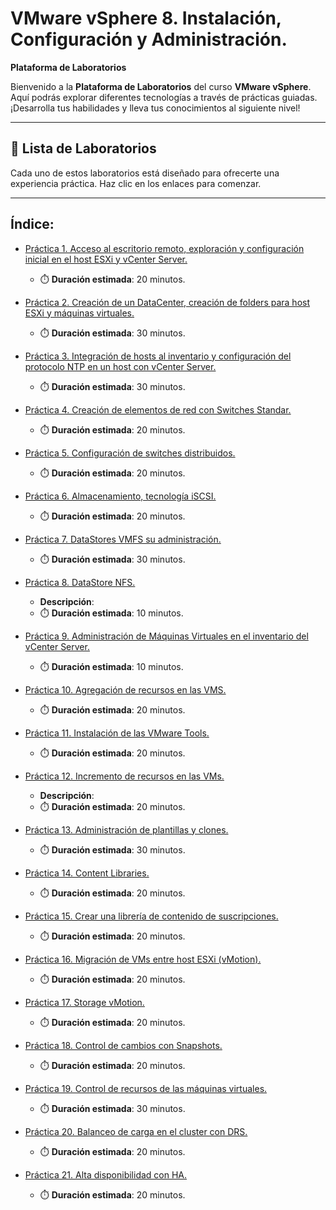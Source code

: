 # VMware vSphere 8. Instalación, Configuración y Administración.

**Plataforma de Laboratorios**

Bienvenido a la **Plataforma de Laboratorios** del curso **VMware vSphere**. Aquí podrás explorar diferentes tecnologías a través de prácticas guiadas. ¡Desarrolla tus habilidades y lleva tus conocimientos al siguiente nivel!

---

## 🌟 **Lista de Laboratorios**

Cada uno de estos laboratorios está diseñado para ofrecerte una experiencia práctica. Haz clic en los enlaces para comenzar.

---
 
## Índice:
 - [Práctica 1. Acceso al escritorio remoto, exploración y configuración inicial en el host ESXi y vCenter Server.](./Lab1/main.md)
   - ⏱️ **Duración estimada**: 20 minutos.

 - [Práctica 2. Creación de un DataCenter, creación de folders para host ESXi y máquinas virtuales.](./lab2/README.md)
   - ⏱️ **Duración estimada**: 30 minutos.

 - [Práctica 3. Integración de hosts al inventario y configuración del protocolo NTP en un host con vCenter Server.](./Lab3/main.md)
   - ⏱️ **Duración estimada**: 30 minutos.

 - [Práctica 4. Creación de elementos de red con Switches Standar.](./lab4/README.md)
   - ⏱️ **Duración estimada**: 20 minutos.

 - [Práctica 5. Configuración de switches distribuidos.](./lab5/README.md)
   - ⏱️ **Duración estimada**: 20 minutos.

 - [Práctica 6. Almacenamiento, tecnología iSCSI.](./lab6/README.md)
   - ⏱️ **Duración estimada**: 20 minutos.

 - [Práctica 7. DataStores VMFS su administración.](./lab7/README.md)
   - ⏱️ **Duración estimada**: 30 minutos.

 - [Práctica 8. DataStore NFS.](./Lab8/main.md)
   - **Descripción**:  
   - ⏱️ **Duración estimada**: 10 minutos.

 - [Práctica 9. Administración de Máquinas Virtuales en el inventario del vCenter Server.](./lab9/README.md)
   - ⏱️ **Duración estimada**: 10 minutos.

 - [Práctica 10. Agregación de recursos en las VMS.](./lab10/README.md)
   - ⏱️ **Duración estimada**: 20 minutos.

 - [Práctica 11. Instalación de las VMware Tools.](./lab11/README.md)
   - ⏱️ **Duración estimada**: 20 minutos.

 - [Práctica 12. Incremento de recursos en las VMs.](./lab12/README.md)
   - **Descripción**:  
   - ⏱️ **Duración estimada**: 20 minutos.

 - [Práctica 13. Administración de plantillas y clones.](./lab13/README.md)
   - ⏱️ **Duración estimada**: 30 minutos.

 - [Práctica 14. Content Libraries.](./lab14/readme.md)
   - ⏱️ **Duración estimada**: 20 minutos.

 - [Práctica 15. Crear una librería de contenido de suscripciones.](./lab15/readme.md)
   - ⏱️ **Duración estimada**: 20 minutos.

 - [Práctica 16. Migración de VMs entre host ESXi (vMotion).](./lab16/readme.md)
   - ⏱️ **Duración estimada**: 20 minutos.

 - [Práctica 17. Storage vMotion.](./lab17/readme.md)
   - ⏱️ **Duración estimada**: 20 minutos.

 - [Práctica 18. Control de cambios con Snapshots.](./lab18/README.md)
   - ⏱️ **Duración estimada**: 20 minutos.

 - [Práctica 19. Control de recursos de las máquinas virtuales.](./lab19/README.md)
   - ⏱️ **Duración estimada**: 30 minutos.

 - [Práctica 20. Balanceo de carga en el cluster con DRS.](./lab20/README.md)
   - ⏱️ **Duración estimada**: 20 minutos.

 - [Práctica 21. Alta disponibilidad con HA.](./lab21/README.md)
   - ⏱️ **Duración estimada**: 20 minutos.
